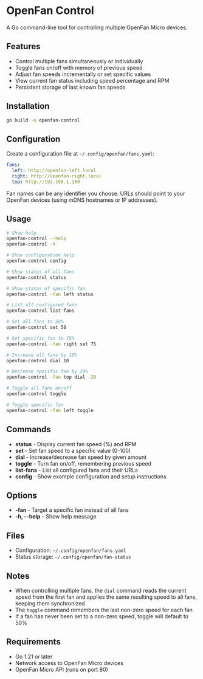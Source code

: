 # OpenFan Control

A Go command-line tool for controlling multiple OpenFan Micro devices.

## Features

- Control multiple fans simultaneously or individually
- Toggle fans on/off with memory of previous speed
- Adjust fan speeds incrementally or set specific values
- View current fan status including speed percentage and RPM
- Persistent storage of last known fan speeds

## Installation

```bash
go build -o openfan-control
```

## Configuration

Create a configuration file at `~/.config/openfan/fans.yaml`:

```yaml
fans:
  left: http://openfan-left.local
  right: http://openfan-right.local
  top: http://192.168.1.100
```

Fan names can be any identifier you choose. URLs should point to your OpenFan devices (using mDNS hostnames or IP addresses).

## Usage

```bash
# Show help
openfan-control --help
openfan-control -h

# Show configuration help
openfan-control config

# Show status of all fans
openfan-control status

# Show status of specific fan
openfan-control -fan left status

# List all configured fans
openfan-control list-fans

# Set all fans to 50%
openfan-control set 50

# Set specific fan to 75%
openfan-control -fan right set 75

# Increase all fans by 10%
openfan-control dial 10

# Decrease specific fan by 20%
openfan-control -fan top dial -20

# Toggle all fans on/off
openfan-control toggle

# Toggle specific fan
openfan-control -fan left toggle
```

## Commands

- **status** - Display current fan speed (%) and RPM
- **set <speed>** - Set fan speed to a specific value (0-100)
- **dial <value>** - Increase/decrease fan speed by given amount
- **toggle** - Turn fan on/off, remembering previous speed
- **list-fans** - List all configured fans and their URLs
- **config** - Show example configuration and setup instructions

## Options

- **-fan <name>** - Target a specific fan instead of all fans
- **-h, --help** - Show help message

## Files

- Configuration: `~/.config/openfan/fans.yaml`
- Status storage: `~/.config/openfan/fan-status`

## Notes

- When controlling multiple fans, the `dial` command reads the current speed from the first fan and applies the same resulting speed to all fans, keeping them synchronized
- The `toggle` command remembers the last non-zero speed for each fan
- If a fan has never been set to a non-zero speed, toggle will default to 50%

## Requirements

- Go 1.21 or later
- Network access to OpenFan Micro devices
- OpenFan Micro API (runs on port 80)